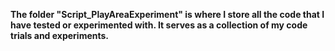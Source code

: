 **The folder "Script_PlayAreaExperiment" is where I store all the code that I have tested or experimented with. It serves as a collection of my code trials and experiments.**
